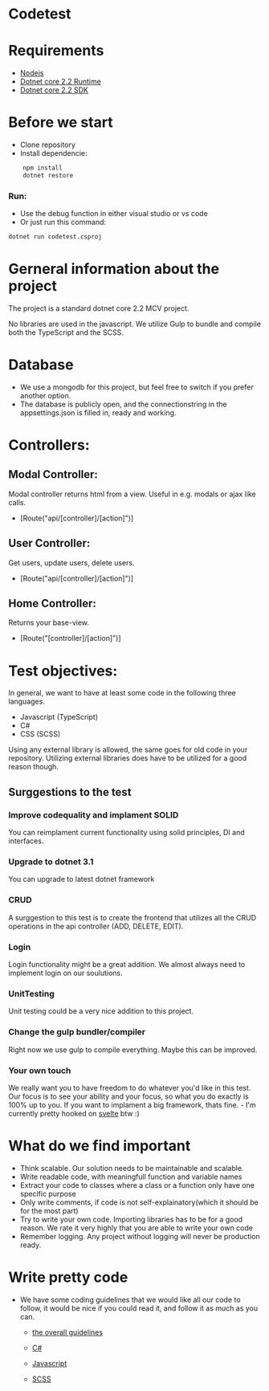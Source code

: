 # Codetest

# Requirements
  - [Nodejs](https://nodejs.org/en/)
  - [Dotnet core 2.2 Runtime](https://dotnet.microsoft.com/download/dotnet-core/2.2)
  - [Dotnet core 2.2 SDK](https://dotnet.microsoft.com/download/dotnet-core/2.2)

# Before we start
  - Clone repository
  - Install dependencie:
```sh
    npm install
    dotnet restore
```
### Run:
  - Use the debug function in either visual studio or vs code
  - Or just run this command:
```sh
dotnet run codetest.csproj
```

# Gerneral information about the project
The project is a standard dotnet core 2.2 MCV project.

No libraries are used in the javascript. We utilize Gulp to bundle and compile both the TypeScript and the SCSS.

# Database
  - We use a mongodb for this project, but feel free to switch if you prefer another option.
  - The database is publicly open, and the connectionstring in the appsettings.json is filled in, ready and working.

# Controllers:
## Modal Controller:
Modal controller returns html from a view. Useful in e.g. modals or ajax like calls.
  - [Route("api/[controller]/[action]")]
  
## User Controller:
Get users, update users, delete users.
  - [Route("api/[controller]/[action]")]

## Home Controller:
Returns your base-view.
  - [Route("[controller]/[action]")]
  
# Test objectives:

In general, we want to have at least some code in the following three languages.
  - Javascript (TypeScript)
  - C#
  - CSS (SCSS)

Using any external library is allowed, the same goes for old code in your repository. Utilizing external libraries does have to be utilized for a good reason though.

## Surggestions to the test

### Improve codequality and implament SOLID
You can reimplament current functionality using solid principles, DI and interfaces.

### Upgrade to dotnet 3.1
You can upgrade to latest dotnet framework

### CRUD
A surggestion to this test is to create the frontend that utilizes all the CRUD operations in the api controller (ADD, DELETE, EDIT).

### Login
Login functionality might be a great addition. We almost always need to implement login on our soulutions.

### UnitTesting
Unit testing could be a very nice addition to this project.

### Change the gulp bundler/compiler
Right now we use gulp to compile everything. Maybe this can be improved.

### Your own touch
We really want you to have freedom to do whatever you'd like in this test. Our focus is to see your ability and your focus, so what you do exactly is 100% up to you. If you want to implament a big framework, thats fine. - I'm currently pretty hooked on [svelte](https://svelte.dev) btw :)

# What do we find important
- Think scalable. Our solution needs to be maintainable and scalable.
- Write readable code, with meaningfull function and variable names
- Extract your code to classes where a class or a function only have one specific purpose
- Only write comments, if code is not self-explainatory(which it should be for the most part)
- Try to write your own code. Importing libraries has to be for a good reason. We rate it very highly that you are able to write your own code
- Remember logging. Any project without logging will never be production ready.

# Write pretty code
- We have some coding guidelines that we would like all our code to follow, it would be nice if you could read it, and follow it as much as you can.

	- [the overall guidelines](https://github.com/luftborn-ivs/design-guide)

	- [C#](https://github.com/luftborn-ivs/design-guide/blob/master/c%23/readme.md)

	- [Javascript](https://github.com/luftborn-ivs/design-guide/blob/master/js/readme.md)

	- [SCSS](https://github.com/luftborn-ivs/design-guide#styling)
